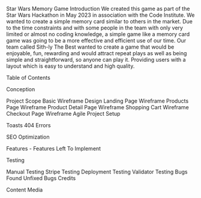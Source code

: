 Star Wars Memory Game
Introduction
We created this game as part of the Star Wars Hackathon in May 2023 in association with the Code Institute. We wanted to create a simple memory card similar to others in the market. Due to the time constraints and with some people in the team with only very limited or almost no coding knowledge, a simple game like a memory card game was going to be a more effective and efficient use of our time. Our team called Sith-ly The Best wanted to create a game that would be enjoyable, fun, rewarding and would attract repeat plays as well as being simple and straightforward, so anyone can play it. 
Providing users with a layout which is easy to understand and high quality.

Table of Contents

Conception

Project Scope
Basic Wireframe Design
Landing Page Wireframe
Products Page Wireframe
Product Detail Page Wireframe
Shopping Cart Wireframe
Checkout Page Wireframe
Agile
Project Setup




Toasts
404 Errors


SEO Optimization

Features - Features Left To Implement

Testing

Manual Testing
Stripe Testing
Deployment Testing
Validator Testing
Bugs Found
Unfixed Bugs
Credits

Content
Media
